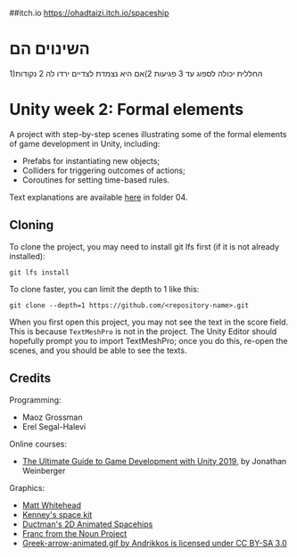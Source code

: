 ##itch.io
https://ohadtaizi.itch.io/spaceship
# השינוים הם 
1)החללית יכולה לספוג עד 3 פגיעות 
2)אם היא נצמדת לצדיים ירדו לה 2 נקודות 



# Unity week 2: Formal elements

A project with step-by-step scenes illustrating some of the formal elements of game development in Unity, including: 

* Prefabs for instantiating new objects;
* Colliders for triggering outcomes of actions;
* Coroutines for setting time-based rules.

Text explanations are available 
[here](https://github.com/gamedev-at-ariel/gamedev-5782) in folder 04.

## Cloning
To clone the project, you may need to install git lfs first (if it is not already installed):

    git lfs install 

To clone faster, you can limit the depth to 1 like this:

    git clone --depth=1 https://github.com/<repository-name>.git

When you first open this project, you may not see the text in the score field.
This is because `TextMeshPro` is not in the project.
The Unity Editor should hopefully prompt you to import TextMeshPro;
once you do this, re-open the scenes, and you should be able to see the texts.



## Credits

Programming:
* Maoz Grossman
* Erel Segal-Halevi

Online courses:
* [The Ultimate Guide to Game Development with Unity 2019](https://www.udemy.com/the-ultimate-guide-to-game-development-with-unity/), by Jonathan Weinberger

Graphics:
* [Matt Whitehead](https://ccsearch.creativecommons.org/photos/7fd4a37b-8d1a-4d4c-80a2-4ca4a3839941)
* [Kenney's space kit](https://kenney.nl/assets/space-kit)
* [Ductman's 2D Animated Spacehips](https://assetstore.unity.com/packages/2d/characters/2d-animated-spaceships-96852)
* [Franc from the Noun Project](https://commons.wikimedia.org/w/index.php?curid=64661575)
* [Greek-arrow-animated.gif by Andrikkos is licensed under CC BY-SA 3.0](https://search.creativecommons.org/photos/2db102af-80d0-4ec8-9171-1ac77d2565ce)
